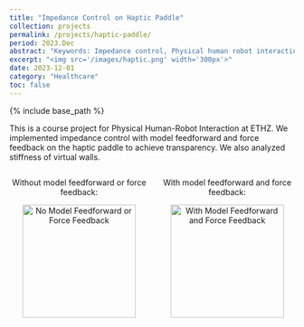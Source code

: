 ```yaml
---
title: "Impedance Control on Haptic Paddle"
collection: projects
permalink: /projects/haptic-paddle/
period: 2023.Dec
abstract: "Keywords: Impedance control, Physical human robot interaction"
excerpt: "<img src='/images/haptic.png' width='300px'>"
date: 2023-12-01
category: "Healthcare"
toc: false
---
```


{% include base_path %}

This is a course project for Physical Human-Robot Interaction at ETHZ. We implemented impedance control with model feedforward and force feedback on the haptic paddle to achieve transparency. We also analyzed stiffness of virtual walls.

<div style="display: flex; justify-content: space-between; align-items: flex-start; gap: 20px;">
  <div style="text-align: center;">
    <p>Without model feedforward or force feedback:</p>
    <img src="/images/noModelFwForceFb.gif" alt="No Model Feedforward or Force Feedback" width="200px">
  </div>
  <div style="text-align: center;">
    <p>With model feedforward and force feedback:</p>
    <img src="/images/bothModelFwForceFb.gif" alt="With Model Feedforward and Force Feedback" width="200px">
  </div>
</div>